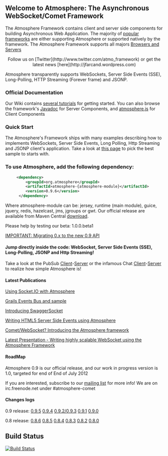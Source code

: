 ## Welcome to Atmosphere: The Asynchronous WebSocket/Comet Framework
The Atmosphere Framework contains client and server side components for building Asynchronous Web Application. The majority of [popular frameworks](https://github.com/Atmosphere/atmosphere/wiki/Atmosphere-PlugIns-and-Extensions) are either supporting Atmosphere or supported natively by the framework. The Atmosphere Framework supports all majors [Browsers and Servers](https://github.com/Atmosphere/atmosphere/wiki/Supported-WebServers-and-Browsers)

<center>Follow us on [Twitter](http://www.twitter.com/atmo_framework) or get the latest news [here](http://jfarcand.wordpress.com)</center>

Atmosphere transparently supports WebSockets, Server Side Events (SSE), Long-Polling, HTTP Streaming (Forever frame) and JSONP.

### Official Documentation
Our Wiki contains [several tutorials](https://github.com/Atmosphere/atmosphere/wiki) for getting started. You can also browse the framework's [Javadoc](http://atmosphere.github.com/atmosphere/apidocs/) for Server Components, and [atmosphere.js](https://github.com/Atmosphere/atmosphere/wiki/jQuery.atmosphere.js-API) for Client Components

### Quick Start

The Atmosphere's Framework ships with many examples describing how to implements WebSockets, Server Side Events, Long Polling, Http Streaming and JSONP client's application. Take a look at [this page](https://github.com/Atmosphere/atmosphere/wiki/Getting-Started-with-the-samples) to pick the best sample to starts with.

### To use Atmosphere, add the following dependency:
```xml
     <dependency>
         <groupId>org.atmosphere</groupId>
         <artifactId>atmosphere-{atmosphere-module}</artifactId>
         <version>0.9.6</version>
      </dependency>
```
      
Where atmosphere-module can be: jersey, runtime (main module), guice, jquery, redis, hazelcast, jms, jgroups or gwt. Our official release are available from Maven Central [download](http://search.maven.org/#search|ga|1|atmosphere).

Please help by testing our beta: 1.0.0.beta1

[IMPORTANT: Migrating 0.x to the new 0.9 API](https://github.com/Atmosphere/atmosphere/wiki/Migrating-your-Atmosphere-0.x-to-0.9-new-API)

#### Jump directly inside the code: WebSocket, Server Side Events (SSE), Long-Polling, JSONP and Http Streaming!

Take a look at the PubSub [Client](https://github.com/Atmosphere/atmosphere/blob/master/samples/jquery-pubsub/src/main/webapp/index.html#L7)-[Server](https://github.com/Atmosphere/atmosphere/blob/master/samples/jquery-pubsub/src/main/java/org/atmosphere/samples/pubsub/JQueryPubSub.java#L36) or the infamous Chat [Client](https://github.com/Atmosphere/atmosphere/blob/master/samples/chat/src/main/webapp/jquery/application.js#L1)-[Server](https://github.com/Atmosphere/atmosphere/blob/master/samples/chat/src/main/java/org/atmosphere/samples/chat/ChatAtmosphereHandler.java#L32) to realize how simple Atmosphere is!


#### Latest Publications

[Using Socket.IO with Atmosphere](http://jfarcand.wordpress.com/2012/06/04/writing-socket-io-application-that-runs-on-the-jvm/)

[Grails Events Bus and sample](http://groovyflow.com/posts/489#.T8TxDpl1DvU)

[Introducing SwaggerSocket](http://jfarcand.wordpress.com/2012/04/26/transparently-adding-websockets-to-your-application-using-swaggersocket/)

[Writing HTML5 Server Side Events using Atmosphere](http://jfarcand.wordpress.com/2012/05/14/writing-portable-html5-server-side-evens-application-using-the-atmosphere-framework/)

[Comet/WebSocket? Introducing the Atmosphere framework](http://www.ncolomer.net/2012/03/comewebsocket-introducing-the-atmosphere-framework/)

[Latest Presentation - Writing highly scalable WebSocket using the Atmosphere Framework](http://www.slideshare.net/jfarcand/writing-highly-scalable-websocket-using-the-atmosphere-framework)

#### RoadMap

Atmosphere 0.9 is our official release, and our work in progress version is 1.0, targeted for end of End of July 2012

If you are interested, subscribe to our [mailing list](http://groups.google.com/group/atmosphere-framework) for more info!  We are on irc.freenode.net under #atmosphere-comet

#### Changes logs

0.9 release: [0.9.5](https://github.com/Atmosphere/atmosphere/issues?labels=0.9.5&page=1&sort=updated&state=closed) [0.9.4](http://is.gd/hZtv2a) [0.9.2/0.9.3](http://goo.gl/rAKQh ) [0.9.1](http://is.gd/LEgGJ7) [0.9.0](https://github.com/Atmosphere/atmosphere/issues?sort=created&labels=0.9.0&direction=desc&state=closed)

0.8 release: [0.8.6](http://is.gd/Pi4ZPo) [0.8.5](http://is.gd/yVgcaj) [0.8.4](http://is.gd/Pi4ZPo) [0.8.3](http://is.gd/znZBKZ) [0.8.2](http://is.gd/9BesxI) [0.8.0](https://github.com/Atmosphere/atmosphere/blob/master/CHANGELOGS.txt#L1)

## Build Status
[![Build Status](https://buildhive.cloudbees.com/job/Atmosphere/job/atmosphere/badge/icon)](https://buildhive.cloudbees.com/job/Atmosphere/job/atmosphere/)
